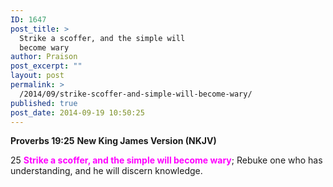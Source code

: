 ```yaml
---
ID: 1647
post_title: >
  Strike a scoffer, and the simple will
  become wary
author: Praison
post_excerpt: ""
layout: post
permalink: >
  /2014/09/strike-scoffer-and-simple-will-become-wary/
published: true
post_date: 2014-09-19 10:50:25
---
```

<strong>Proverbs 19:25</strong>
<strong> New King James Version (NKJV)</strong>

25 <span style="color: #ff00ff;"><strong>Strike a scoffer, and the simple will become wary</strong></span>;
Rebuke one who has understanding, and he will discern knowledge.